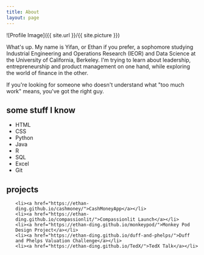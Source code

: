 ```yaml
---
title: About
layout: page
---
```

![Profile Image]({{ site.url }}/{{ site.picture }})

<p>What's up. My name is Yifan, or Ethan if you prefer, a sophomore studying Industrial Engineering and Operations Research (IEOR) and Data Science at the University of California, Berkeley. I'm trying to learn about leadership, entrepreneurship and product management on one hand, while exploring the world of finance in the other. </p>

<p>If you're looking for someone who doesn't understand what "too much work" means, you've got the right guy.</p>

<h2>some stuff I know</h2>

<ul class="skill-list">
	<li>HTML</li>
	<li>CSS</li>
	<li>Python</li>
	<li>Java</li>
	<li>R</li>
	<li>SQL</li>
	<li>Excel</li>
	<li>Git</li>

</ul>

<h2>projects</h2>

<ul>

	<li><a href="https://ethan-ding.github.io/cashmoney/">CashMoneyApp</a></li>
	<li><a href="https://ethan-ding.github.io/compassionlit/">Compassionlit Launch</a></li>
	<li><a href="https://ethan-ding.github.io/monkeypod/">Monkey Pod Design Project</a></li>
	<li><a href="https://ethan-ding.github.io/duff-and-phelps/">Duff and Phelps Valuation Challenge</a></li>
	<li><a href="https://ethan-ding.github.io/TedX/">TedX Talk</a></li>
</ul>
